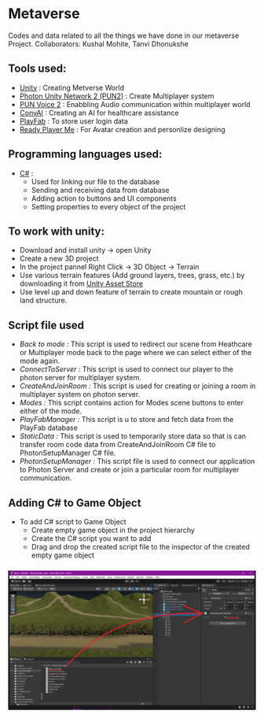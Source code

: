 # Metaverse
Codes and data related to all the things we have done in our metaverse Project. Collaborators: Kushal Mohite, Tanvi Dhonukshe

## Tools used:
* [Unity](https://docs.unity.com/) : Creating Metverse World
* [Photon Unity Network 2 (PUN2)](https://doc.photonengine.com/pun/current/getting-started/pun-intro) : Create Multiplayer system
* [PUN Voice 2](https://doc.photonengine.com/voice/current/getting-started/voice-for-pun) : Enabbling Audio communication within multiplayer world
* [ConvAI](https://docs.convai.com/api-docs) : Creating an AI for healthcare assistance
* [PlayFab](https://learn.microsoft.com/en-us/gaming/playfab/) : To store user login data
* [Ready Player Me](https://docs.readyplayer.me/ready-player-me) : For Avatar creation and personlize designing

## Programming languages used:
* [C#](https://docs.unity3d.com/Manual/ScriptingSection.html) :
  * Used for linking our file to the database
  * Sending and receiving data from database
  * Adding action to buttons and UI components
  * Setting properties to every object of the project

## To work with unity: 
* Download and install unity -> open Unity
* Create a new 3D project
* In the project pannel Right Click -> 3D Object -> Terrain
* Use various terrain features (Add ground layers, trees, grass, etc.) by downloading it from [Unity Asset Store](https://assetstore.unity.com/)
* Use level up and down feature of terrain to create mountain or rough land structure.

## Script file used
* *Back to mode :* This script is used to redirect our scene from Heathcare or Multiplayer mode back to the page where we can select either of the mode again.
* *ConnectToServer :* This script is used to connect our player to the photon server for multiplayer system.
* *CreateAndJoinRoom :* This script is used for creating or joining a room in multiplayer system on photon server.
* *Modes :* This script contains action for Modes scene buttons to enter either of the mode.
* *PlayFabManager :* This script is u to store and fetch data from the PlayFab database
* *StaticData :* This script is used to temporarily store data so that is can transfer room code data from CreateAndJoinRoom C# file to PhotonSetupManager C# file.
* *PhotonSetupManager :* This script file is used to connect our application to Photon Server and create or join a particular room for multiplayer communication.


## Adding C# to Game Object
* To add C# script to Game Object
  * Create empty game object in the project hierarchy
  * Create the C# script you want to add
  * Drag and drop the created script file to the inspector of the created empty game object
### ![Adding Script to Game Object](https://github.com/Falcon1-0/Metaverse/blob/main/Assets/Adding%20script%20to%20object.png)
